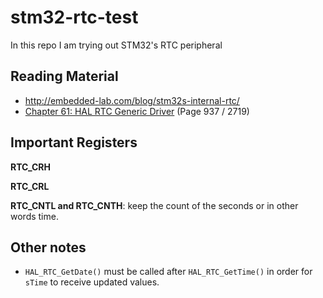 # stm32-rtc-test
In this repo I am trying out STM32's RTC peripheral

## Reading Material

* http://embedded-lab.com/blog/stm32s-internal-rtc/
* [Chapter 61: HAL RTC Generic Driver](https://www.st.com/resource/en/user_manual/dm00173145-description-of-stm32l4l4-hal-and-lowlayer-drivers-stmicroelectronics.pdf) (Page 937 / 2719)


## Important Registers

**RTC_CRH** 

**RTC_CRL**

**RTC_CNTL and RTC_CNTH**: keep the count of the seconds or in other words time.

## Other notes

* `HAL_RTC_GetDate()` must be called after `HAL_RTC_GetTime()` in order for `sTime` to receive updated values.

